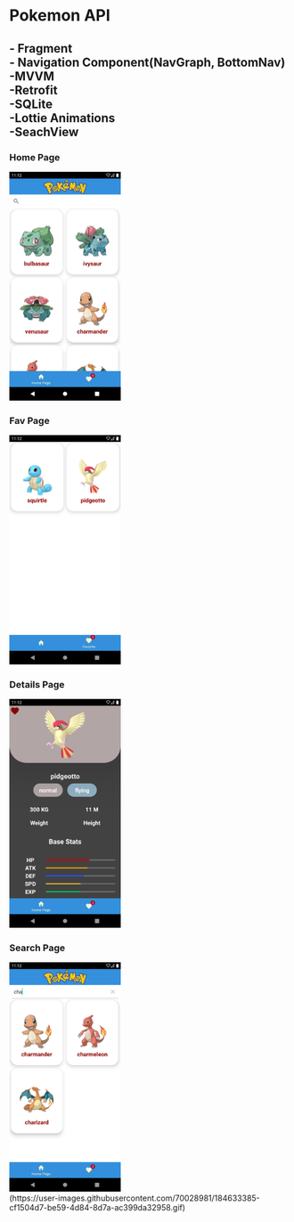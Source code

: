 <h1>Pokemon API</h1>
<h2><b>- Fragment</b>
<br>
<b>- Navigation Component(NavGraph, BottomNav)</b>
<br>
<b>-MVVM</b>
<br>
<b>-Retrofit</b>
<br>
<b>-SQLite</b>
<br>
<b>-Lottie Animations</b>
<br>
<b>-SeachView</b></h2>
<h3>Home Page</h3>
<img src="Screenshots/home.png" width="200">
<br>
<h3>Fav Page</h3>
<img src="Screenshots/fav.png" width="200">
<br>
<h3>Details Page</h3>
<img src="Screenshots/details.png" width="200">
<br>
<h3>Search Page</h3>
<img src="Screenshots/search.png" width="200">
<br>
(https://user-images.githubusercontent.com/70028981/184633385-cf1504d7-be59-4d84-8d7a-ac399da32958.gif)
